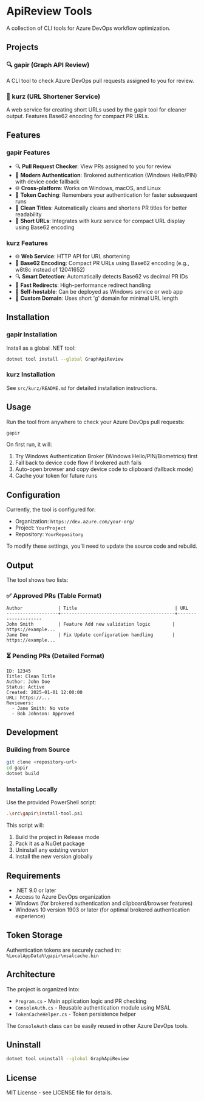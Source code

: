 # ApiReview Tools

A collection of CLI tools for Azure DevOps workflow optimization.

## Projects

### 🔍 gapir (Graph API Review)
A CLI tool to check Azure DevOps pull requests assigned to you for review.

### 🔗 kurz (URL Shortener Service)
A web service for creating short URLs used by the gapir tool for cleaner output. Features Base62 encoding for compact PR URLs.

## Features

### gapir Features
- 🔍 **Pull Request Checker**: View PRs assigned to you for review
- 🔐 **Modern Authentication**: Brokered authentication (Windows Hello/PIN) with device code fallback
- 🌐 **Cross-platform**: Works on Windows, macOS, and Linux
- 💾 **Token Caching**: Remembers your authentication for faster subsequent runs
- 🧹 **Clean Titles**: Automatically cleans and shortens PR titles for better readability
- 🔗 **Short URLs**: Integrates with kurz service for compact URL display using Base62 encoding

### kurz Features
- 🌐 **Web Service**: HTTP API for URL shortening
- 🔢 **Base62 Encoding**: Compact PR URLs using Base62 encoding (e.g., w8t8c instead of 12041652)
- 🔍 **Smart Detection**: Automatically detects Base62 vs decimal PR IDs
- 🏃 **Fast Redirects**: High-performance redirect handling
- 🔧 **Self-hostable**: Can be deployed as Windows service or web app
- 📍 **Custom Domain**: Uses short 'g' domain for minimal URL length

## Installation

### gapir Installation
Install as a global .NET tool:

```bash
dotnet tool install --global GraphApiReview
```

### kurz Installation
See `src/kurz/README.md` for detailed installation instructions.

## Usage

Run the tool from anywhere to check your Azure DevOps pull requests:

```bash
gapir
```

On first run, it will:
1. Try Windows Authentication Broker (Windows Hello/PIN/Biometrics) first
2. Fall back to device code flow if brokered auth fails
3. Auto-open browser and copy device code to clipboard (fallback mode)
4. Cache your token for future runs

## Configuration

Currently, the tool is configured for:
- Organization: `https://dev.azure.com/your-org/`
- Project: `YourProject`
- Repository: `YourRepository`

To modify these settings, you'll need to update the source code and rebuild.

## Output

The tool shows two lists:

### ✅ Approved PRs (Table Format)
```
Author             | Title                                    | URL
-------------------+------------------------------------------+--------------------
John Smith         | Feature Add new validation logic        | https://example...
Jane Doe           | Fix Update configuration handling       | https://example...
```

### ⏳ Pending PRs (Detailed Format)
```
ID: 12345
Title: Clean Title
Author: John Doe
Status: Active
Created: 2025-01-01 12:00:00
URL: https://...
Reviewers:
  - Jane Smith: No vote
  - Bob Johnson: Approved
```

## Development

### Building from Source

```bash
git clone <repository-url>
cd gapir
dotnet build
```

### Installing Locally

Use the provided PowerShell script:

```bash
.\src\gapir\install-tool.ps1
```

This script will:
1. Build the project in Release mode
2. Pack it as a NuGet package
3. Uninstall any existing version
4. Install the new version globally

## Requirements

- .NET 9.0 or later
- Access to Azure DevOps organization
- Windows (for brokered authentication and clipboard/browser features)
- Windows 10 version 1903 or later (for optimal brokered authentication experience)

## Token Storage

Authentication tokens are securely cached in:
`%LocalAppData%\gapir\msalcache.bin`

## Architecture

The project is organized into:
- `Program.cs` - Main application logic and PR checking
- `ConsoleAuth.cs` - Reusable authentication module using MSAL
- `TokenCacheHelper.cs` - Token persistence helper

The `ConsoleAuth` class can be easily reused in other Azure DevOps tools.

## Uninstall

```bash
dotnet tool uninstall --global GraphApiReview
```

## License

MIT License - see LICENSE file for details.
